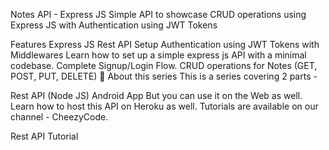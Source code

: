 Notes API - Express JS
Simple API to showcase CRUD operations using Express JS with Authentication using JWT Tokens

Features
Express JS Rest API Setup
Authentication using JWT Tokens with Middlewares
Learn how to set up a simple express js API with a minimal codebase.
Complete Signup/Login Flow.
CRUD operations for Notes (GET, POST, PUT, DELETE)
🚀 About this series
This is a series covering 2 parts -

Rest API (Node JS)
Android App
But you can use it on the Web as well. Learn how to host this API on Heroku as well. Tutorials are available on our channel - CheezyCode.

Rest API Tutorial
